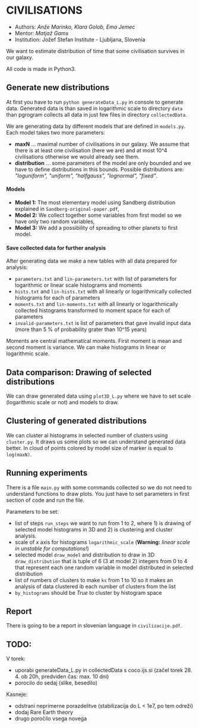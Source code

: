 # CIVILISATIONS

* Authors: *Anže Marinko, Klara Golob, Ema Jemec*
* Mentor: *Matjaž Gams*
* Institution: Jožef Stefan Institute - Ljubljana, Slovenia

We want to estimate distribution of time that some civilisation
survives in our galaxy.

All code is made in Python3.

## Generate new distributions

At first you have to run `python generateData_L.py` in console to generate data.
Generated data is than saved in logarithmic scale to directory
`data` than pgrogram collects all data in just few files in directory `collectedData`.

We are generating data by different models that are
defined in `models.py`. Each model takes two more parameters:
* **maxN** ... maximal number of civilisations in our galaxy. We assume
that there is at least one civilisation (here we are) and at most 10^4
civilisations otherwise we would already see them.
* **distribution** ... some parameters of the model are only bounded
and we have to define distributions in this bounds. Possible distributions are:
_"loguniform", "uniform", "halfgauss", "lognormal", "fixed"_.

#### Models

* **Model 1:** The most elementary model using Sandberg distribution explained
in `Sandberg-original-paper.pdf`,
* **Model 2:** We collect together some variables from first model so
we have only two random variables,
* **Model 3:** We add a possibility of spreading to other
planets to first model.

#### Save collected data for further analysis

After generating data we make a new tables with all data prepared
for analysis:
* `parameters.txt` and `lin-parameters.txt` with list of parameters
for logarithmic or linear scale histograms and moments
* `hists.txt` and `lin-hists.txt` with all linearly or logarithmically
collected histograms for each of parameters
* `moments.txt` and `lin-moments.txt` with all linearly or logarithmically
collected histograms transformed to moment space for each of parameters
* `invalid-parameters.txt` is list of parameters that gave invalid input data
 (more than 5 % of probability grater than 10^15 years)

Moments are central mathematical moments. First moment is mean and
second moment is variance. We can make histograms in linear or
logarithmic scale.

## Data comparison: Drawing of selected distributions

We can draw generated data using `plot3D_L.py` where
we have to set scale (logarithmic scale or not) and models
to draw.

## Clustering of generated distributions

We can cluster al histograms in selected number of clusters
using `cluster.py`. It draws us some plots so we can understand
generated data better. In cloud of points colored by model
size of marker is equal to `log(maxN)`.

## Running experiments

There is a file `main.py` with some commands collected
so we do not need to understand functions to draw plots.
You just have to set parameters in first section of code
and run the file.

Parameters to be set:

* list of steps `run_steps` we want to run from 1 to 2,
where 1) is drawing of selected model histograms in 3D
and 2) is clustering and cluster analysis.
* scale of *x* axis for histograms `logarithmic_scale`
(**Warning:** *linear scale in unstable for computations!*)
* selected model `draw_model` and distribution to draw
in 3D `draw_distribution` that is tuple of 6 (3 at model 2)
integers from 0 to 4 that represent each one random variable
in model distributed in selected distribution
* list of numbers of clusters to make `ks` from 1 to 10 so it
makes an analysis of data clustered ib each number of clusters
from the list
* `by_histograms` should be *True* to cluster by histogram
space

## Report

There is going to be a report in slovenian language in
`civilizacije.pdf`.

## TODO:

V torek:
* uporabi generateData_L.py in collectedData s coco.ijs.si
(začel torek 28. 4. ob 20h,
predviden čas: max. 10 dni)
* porocilo do sedaj (slike, besedilo)


Kasneje:
* odstrani neprimerne porazdelitve
(stabilizacija do L < 1e7, po tem odreži)
* dodaj Rare Earth theory
* drugo poročilo vsega novega
 